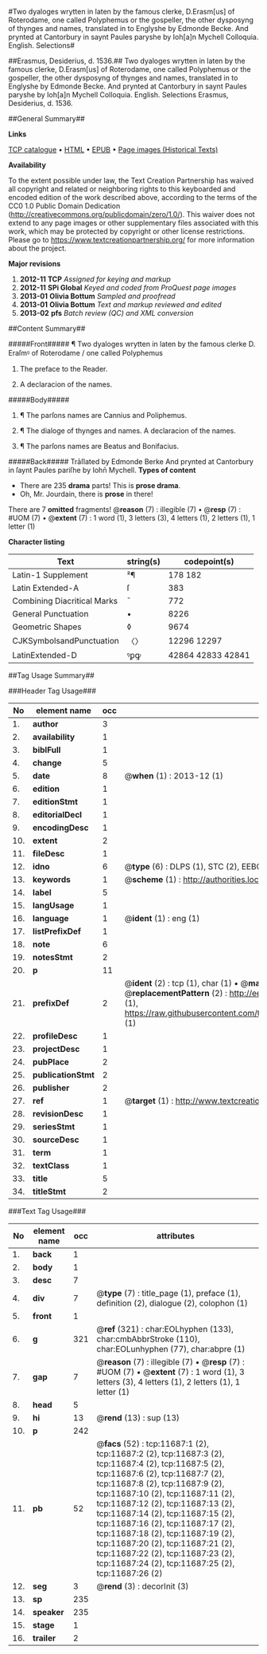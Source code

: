 #Two dyaloges wrytten in laten by the famous clerke, D.Erasm[us] of Roterodame, one called Polyphemus or the gospeller, the other dysposyng of thynges and names, translated in to Englyshe by Edmonde Becke. And prynted at Cantorbury in saynt Paules paryshe by Ioh[a]n Mychell Colloquia. English. Selections#

##Erasmus, Desiderius, d. 1536.##
Two dyaloges wrytten in laten by the famous clerke, D.Erasm[us] of Roterodame, one called Polyphemus or the gospeller, the other dysposyng of thynges and names, translated in to Englyshe by Edmonde Becke. And prynted at Cantorbury in saynt Paules paryshe by Ioh[a]n Mychell
Colloquia. English. Selections
Erasmus, Desiderius, d. 1536.

##General Summary##

**Links**

[TCP catalogue](http://www.ota.ox.ac.uk/tcp/)  • 
[HTML](http://tei.it.ox.ac.uk/tcp/Texts-HTML/free/A00/A00336.html)  • 
[EPUB](http://tei.it.ox.ac.uk/tcp/Texts-EPUB/free/A00/A00336.epub) • 
[Page images (Historical Texts)](https://historicaltexts.jisc.ac.uk/eebo-99846700e)

**Availability**

To the extent possible under law, the Text Creation Partnership has waived all copyright and related or neighboring rights to this keyboarded and encoded edition of the work described above, according to the terms of the CC0 1.0 Public Domain Dedication (http://creativecommons.org/publicdomain/zero/1.0/). This waiver does not extend to any page images or other supplementary files associated with this work, which may be protected by copyright or other license restrictions. Please go to https://www.textcreationpartnership.org/ for more information about the project.

**Major revisions**

1. __2012-11__ __TCP__ *Assigned for keying and markup*
1. __2012-11__ __SPi Global__ *Keyed and coded from ProQuest page images*
1. __2013-01__ __Olivia Bottum__ *Sampled and proofread*
1. __2013-01__ __Olivia Bottum__ *Text and markup reviewed and edited*
1. __2013-02__ __pfs__ *Batch review (QC) and XML conversion*

##Content Summary##

#####Front#####
¶ Two dyaloges wrytten in laten by the famous clerke D. Eraſmꝰ of Roterodame / one called Polyphemus
1. The preface to the Reader.

1. A declaracion of the names.

#####Body#####

1. ¶ The parſons names are Cannius and Poliphemus.

1. ¶ The dialoge of thynges and names. A declaracion of the names.

1. ¶ The parſons names are Beatus and Bonifacius.

#####Back#####
Trāſlated by Edmonde Berke And prynted at Cantorbury in ſaynt Paules pariſhe by Iohn̄ Mychell.
**Types of content**

  * There are 235 **drama** parts! This is **prose drama**.
  * Oh, Mr. Jourdain, there is **prose** in there!

There are 7 **omitted** fragments! 
 @__reason__ (7) : illegible (7)  •  @__resp__ (7) : #UOM (7)  •  @__extent__ (7) : 1 word (1), 3 letters (3), 4 letters (1), 2 letters (1), 1 letter (1)

**Character listing**


|Text|string(s)|codepoint(s)|
|---|---|---|
|Latin-1 Supplement|²¶|178 182|
|Latin Extended-A|ſ|383|
|Combining             Diacritical Marks|̄|772|
|General Punctuation|•|8226|
|Geometric Shapes|◊|9674|
|CJKSymbolsandPunctuation|〈〉|12296 12297|
|LatinExtended-D|ꝰꝑꝙ|42864 42833 42841|

##Tag Usage Summary##

###Header Tag Usage###

|No|element name|occ|attributes|
|---|---|---|---|
|1.|__author__|3||
|2.|__availability__|1||
|3.|__biblFull__|1||
|4.|__change__|5||
|5.|__date__|8| @__when__ (1) : 2013-12 (1)|
|6.|__edition__|1||
|7.|__editionStmt__|1||
|8.|__editorialDecl__|1||
|9.|__encodingDesc__|1||
|10.|__extent__|2||
|11.|__fileDesc__|1||
|12.|__idno__|6| @__type__ (6) : DLPS (1), STC (2), EEBO-CITATION (1), PROQUEST (1), VID (1)|
|13.|__keywords__|1| @__scheme__ (1) : http://authorities.loc.gov/ (1)|
|14.|__label__|5||
|15.|__langUsage__|1||
|16.|__language__|1| @__ident__ (1) : eng (1)|
|17.|__listPrefixDef__|1||
|18.|__note__|6||
|19.|__notesStmt__|2||
|20.|__p__|11||
|21.|__prefixDef__|2| @__ident__ (2) : tcp (1), char (1)  •  @__matchPattern__ (2) : ([0-9\-]+):([0-9IVX]+) (1), (.+) (1)  •  @__replacementPattern__ (2) : http://eebo.chadwyck.com/downloadtiff?vid=$1&page=$2 (1), https://raw.githubusercontent.com/textcreationpartnership/Texts/master/tcpchars.xml#$1 (1)|
|22.|__profileDesc__|1||
|23.|__projectDesc__|1||
|24.|__pubPlace__|2||
|25.|__publicationStmt__|2||
|26.|__publisher__|2||
|27.|__ref__|1| @__target__ (1) : http://www.textcreationpartnership.org/docs/. (1)|
|28.|__revisionDesc__|1||
|29.|__seriesStmt__|1||
|30.|__sourceDesc__|1||
|31.|__term__|1||
|32.|__textClass__|1||
|33.|__title__|5||
|34.|__titleStmt__|2||


###Text Tag Usage###

|No|element name|occ|attributes|
|---|---|---|---|
|1.|__back__|1||
|2.|__body__|1||
|3.|__desc__|7||
|4.|__div__|7| @__type__ (7) : title_page (1), preface (1), definition (2), dialogue (2), colophon (1)|
|5.|__front__|1||
|6.|__g__|321| @__ref__ (321) : char:EOLhyphen (133), char:cmbAbbrStroke (110), char:EOLunhyphen (77), char:abpre (1)|
|7.|__gap__|7| @__reason__ (7) : illegible (7)  •  @__resp__ (7) : #UOM (7)  •  @__extent__ (7) : 1 word (1), 3 letters (3), 4 letters (1), 2 letters (1), 1 letter (1)|
|8.|__head__|5||
|9.|__hi__|13| @__rend__ (13) : sup (13)|
|10.|__p__|242||
|11.|__pb__|52| @__facs__ (52) : tcp:11687:1 (2), tcp:11687:2 (2), tcp:11687:3 (2), tcp:11687:4 (2), tcp:11687:5 (2), tcp:11687:6 (2), tcp:11687:7 (2), tcp:11687:8 (2), tcp:11687:9 (2), tcp:11687:10 (2), tcp:11687:11 (2), tcp:11687:12 (2), tcp:11687:13 (2), tcp:11687:14 (2), tcp:11687:15 (2), tcp:11687:16 (2), tcp:11687:17 (2), tcp:11687:18 (2), tcp:11687:19 (2), tcp:11687:20 (2), tcp:11687:21 (2), tcp:11687:22 (2), tcp:11687:23 (2), tcp:11687:24 (2), tcp:11687:25 (2), tcp:11687:26 (2)|
|12.|__seg__|3| @__rend__ (3) : decorInit (3)|
|13.|__sp__|235||
|14.|__speaker__|235||
|15.|__stage__|1||
|16.|__trailer__|2||
